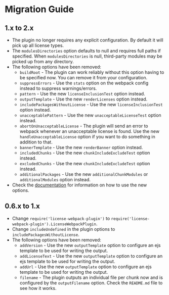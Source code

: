 # Migration Guide

## 1.x to 2.x
* The plugin no longer requires any explicit configuration. By default it will pick up all license types.
* The `modulesDirectories` option defaults to null and requires full paths if specified. When `modulesDirectories` is null, third-party modules may be picked up from any directory.
* The following options have been removed:
  - `buildRoot` - The plugin can work reliably without this option having to be specified now. You can remove it from your configuration.
  - `suppressErrors` - Use the `stats` option on the webpack config instead to suppress warnings/errors.
  - `pattern` - Use the new `licenseInclusionTest` option instead.
  - `outputTemplate` - Use the new `renderLicenses` option instead.
  - `includePackagesWithoutLicense` - Use the new `licenseInclusionTest` option instead.
  - `unacceptablePattern` - Use the new `unacceptableLicenseTest` option instead.
  - `abortOnUnacceptableLicense` - The plugin will send an error to webpack whenever an unacceptable license is found. Use the new `handleUnacceptableLicense` option if you want to do something in addition to that.
  - `bannerTemplate` - Use the new `renderBanner` option instead.
  - `includedChunks` - Use the new `chunkIncludeExcludeTest` option instead.
  - `excludedChunks` - Use the new `chunkIncludeExcludeTest` option instead.
  - `additionalPackages` - Use the new `additionalChunkModules` or `additionalModules` option instead.
* Check the [documentation](DOCUMENTATION.md) for information on how to use the new options.

## 0.6.x to 1.x

* Change `require('license-webpack-plugin')` to `require('license-webpack-plugin').LicenseWebpackPlugin`.
* Change `includeUndefined` in the plugin options to `includePackagesWithoutLicense`.
* The following options have been removed: 
  - `addVersion` - Use the new `outputTemplate` option to configure an ejs template to be used for writing the output.
  - `addLicenseText` - Use the new `outputTemplate` option to configure an ejs template to be used for writing the output.
  - `addUrl` - Use the new `outputTemplate` option to configure an ejs template to be used for writing the output.
  - `filename` - The plugin outputs an individual file per chunk now and is configured by the `outputFilename` option. Check the `README.md` file to see how it works.
